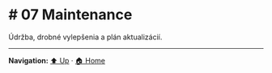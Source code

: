 # # 07 Maintenance

Údržba, drobné vylepšenia a plán aktualizácií.

---
**Navigation:** [⬆️ Up](../index.md) · [🏠 Home](../index.md)

